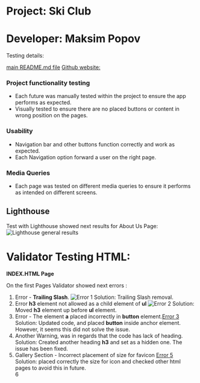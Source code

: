 # Project:      Ski Club
# Developer:    Maksim Popov

Testing details: 

[main README.md file](/README.md)
[Github website:](https://github.com/maxgray7-dev/ski-club_project.git)


### Project functionality testing

- Each future was manually tested within the project to ensure the app performs as expected.
- Visually tested to ensure there are no placed buttons or content in wrong position on the pages.

### Usability

- Navigation bar and other buttons function correctly and work as expected.
- Each Navigation option forward a user on the right page.

### Media Queries

- Each page was tested on different media queries to ensure it performs as intended on different screens.

## Lighthouse

Test with Lighthouse showed next results for About Us Page:
![Lighthouse general results](https://i.ibb.co/SwQB9MB/Lighhouse-general.png)

# Validator Testing HTML:

**INDEX.HTML Page**

On the first Pages Validator showed next errors : 

1. Error - **Trailing Slash**. ![Error 1](https://i.ibb.co/Xsk89f9/Error-1.png)
   Solution: Trailing Slash removal. <br>
2. Error **h3** element not allowed as a child element of **ul** ![Error 2](https://i.ibb.co/7KV65qp/Error-2.png) 
    Solution: Moved **h3** element up before **ul** element. <br>
3. Error - The element **a** placed incorrectly in **button** element.[Error 3](https://i.ibb.co/K9fnHyJ/error-3.png)
   Solution: Updated code, and placed **button** inside anchor element. 
   However, it seems this did not solve the issue. <br>
4. Another Warning, was in regards that the code has lack of heading.
   Solution: Created another heading **h3** and set as a hidden one. The issue has been fixed.<br>
5. Gallery Section - Incorrect placement of size for favicon [Error 5](https://i.ibb.co/q5Sg32k/Error-5.png)
    Solution: placed correctly the size for icon and checked other html pages to avoid this in future.<br>
6
   
